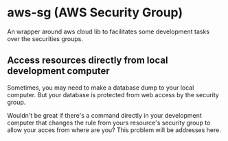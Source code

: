 # aws-sg (AWS Security Group)

An wrapper around aws cloud lib to facilitates some development tasks over the securities groups.

## Access resources directly from local development computer

Sometimes, you may need to make a database dump to your local computer. But your database is protected from web access by the security group.

Wouldn't be great if there's a command directly in your development computer that changes the rule from yours resource's security group to allow your acces from where are you? This problem will be addresses here.
